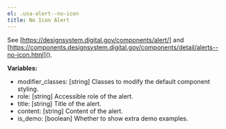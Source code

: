 ```yaml
---
el: .usa-alert--no-icon
title: No Icon Alert
---
```

See [https://designsystem.digital.gov/components/alert/] and
[https://components.designsystem.digital.gov/components/detail/alerts--no-icon.html]().

__Variables:__
* modifier_classes: [string] Classes to modify the default component styling.
* role: [string] Accessible role of the alert.
* title: [string] Title of the alert.
* content: [string] Content of the alert.
* is_demo: [boolean] Whether to show extra demo examples.
